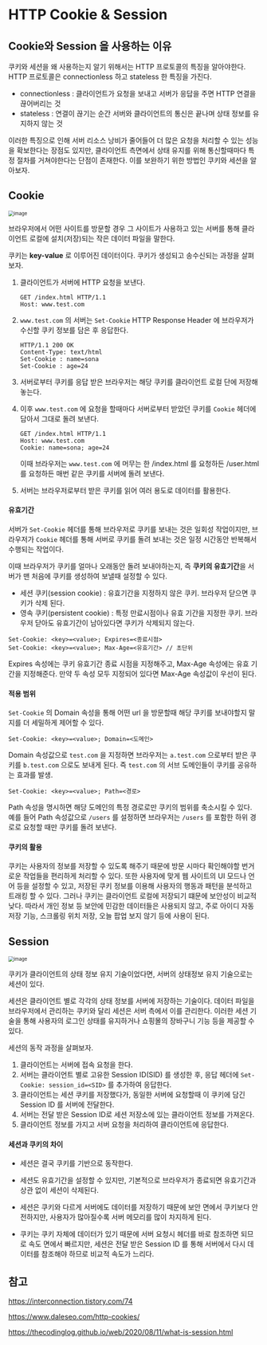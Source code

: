 # HTTP Cookie & Session

## Cookie와 Session 을 사용하는 이유

쿠키와 세션을 왜 사용하는지 알기 위해서는 HTTP 프로토콜의 특징을 알아야한다. HTTP 프로토콜은 connectionless 하고 stateless 한 특징을 가진다.

- connectionless : 클라이언트가 요청을 보내고 서버가 응답을 주면 HTTP 연결을 끊어버리는 것
- stateless : 연결이 끊기는 순간 서버와 클라이언트의 통신은 끝나며 상태 정보를 유지하지 않는 것

이러한 특징으로 인해 서버 리소스 낭비가 줄어들어 더 많은 요청을 처리할 수 있는 성능을 확보한다는 장점도 있지만, 클라이언트 측면에서 상태 유지를 위해 통신할때마다 특정 절차를 거쳐야한다는 단점이 존재한다. 이를 보완하기 위한 방법인 쿠키와 세션을 알아보자.

## Cookie

<img src="https://user-images.githubusercontent.com/67703882/201508437-7de7fd8e-e08c-41d6-bbb0-b1db5b513cdd.png" alt="image" style="zoom:67%;" />

브라우저에서 어떤 사이트를 방문할 경우 그 사이트가 사용하고 있는 서버를 통해 클라이언트 로컬에 설치(저장)되는 작은 데이터 파일을 말한다.

쿠키는 **key-value** 로 이루어진 데이터이다. 쿠키가 생성되고 송수신되는 과정을 살펴보자.

1. 클라이언트가 서버에 HTTP 요청을 보낸다.

   ```http
   GET /index.html HTTP/1.1
   Host: www.test.com
   ```

2. `www.test.com` 의 서버는 `Set-Cookie` HTTP Response Header 에 브라우저가 수신할 쿠키 정보를 담은 후 응답한다.

   ```http
   HTTP/1.1 200 OK
   Content-Type: text/html
   Set-Cookie : name=sona
   Set-Cookie : age=24
   ```

3. 서버로부터 쿠키를 응답 받은 브라우저는 해당 쿠키를 클라이언트 로컬 단에 저장해놓는다.

4. 이후 `www.test.com` 에 요청을 할때마다 서버로부터 받았던 쿠키를 `Cookie` 헤더에 담아서 그대로 돌려 보낸다.

   ```http
   GET /index.html HTTP/1.1
   Host: www.test.com
   Cookie: name=sona; age=24
   ```

   이때 브라우저는 `www.test.com` 에 머무는 한 /index.html 를 요청하든 /user.html 를 요청하든 매번 같은 쿠키를 서버에 돌려 보낸다.

5. 서버는 브라우저로부터 받은 쿠키를 읽어 여러 용도로 데이터를 활용한다.

#### 유효기간

서버가 `Set-Cookie` 헤더를 통해 브라우저로 쿠키를 보내는 것은 일회성 작업이지만, 브라우저가 `Cookie` 헤더를 통해 서버로 쿠키를 돌려 보내는 것은 일정 시간동안 반복해서 수행되는 작업이다.

이때 브라우저가 쿠키를 얼마나 오래동안 돌려 보내야하는지, 즉 **쿠키의 유효기간**을 서버가 맨 처음에 쿠키를 생성하여 보낼때 설정할 수 있다.

- 세션 쿠키(session cookie) : 유효기간을 지정하지 않은 쿠키. 브라우저 닫으면 쿠키가 삭제 된다.
- 영속 쿠키(persistent cookie) : 특정 만료시점이나 유효 기간을 지정한 쿠키. 브라우저 닫아도 유효기간이 남아있다면 쿠키가 삭제되지 않는다.

```
Set-Cookie: <key>=<value>; Expires=<종료시점>
Set-Cookie: <key>=<value>; Max-Age=<유효기간> // 초단위
```

Expires 속성에는 쿠키 유효기간 종료 시점을 지정해주고, Max-Age 속성에는 유효 기간을 지정해준다. 만약 두 속성 모두 지정되어 있다면 Max-Age 속성값이 우선이 된다.

#### 적용 범위

`Set-Cookie` 의 Domain 속성을 통해 어떤 url 을 방문할때 해당 쿠키를 보내야할지 말지를 더 세밀하게 제어할 수 있다.

```
Set-Cookie: <key>=<value>; Domain=<도메인>
```

Domain 속성값으로 `test.com` 을 지정하면 브라우저는 `a.test.com` 으로부터 받은 쿠키를 `b.test.com` 으로도 보내게 된다. 즉 `test.com` 의 서브 도메인들이 쿠키를 공유하는 효과를 발생.

```
Set-Cookie: <key>=<value>; Path=<경로>
```

Path 속성을 명시하면 해당 도메인의 특정 경로로만 쿠키의 범위를 축소시킬 수 있다. 예를 들어 Path 속성값으로 `/users` 를 설정하면 브라우저는 `/users` 를 포함한 하위 경로로 요청할 때만 쿠키를 돌려 보낸다.

#### 쿠키의 활용

쿠키는 사용자의 정보를 저장할 수 있도록 해주기 때문에 방문 시마다 확인해야할 번거로운 작업들을 편리하게 처리할 수 있다. 또한 사용자에 맞게 웹 사이트의 UI 모드나 언어 등을 설정할 수 있고, 저장된 쿠키 정보를 이용해 사용자의 행동과 패턴을 분석하고 트래킹 할 수 있다.
그러나 쿠키는 클라이언트 로컬에 저장되기 떄문에 보안성이 비교적 낮다. 따라서 개인 정보 등 보안에 민감한 데이터들은 사용되지 않고, 주로 아이디 자동 저장 기능, 스크롤링 위치 저장, 오늘 팝업 보지 않기 등에 사용이 된다.

## Session

<img src="https://user-images.githubusercontent.com/67703882/201508448-22e8d059-69b0-4fb3-94f8-3a4853c650ac.png" alt="image" style="zoom:67%;" />

쿠키가 클라이언트의 상태 정보 유지 기술이었다면, 서버의 상태정보 유지 기술으로는 세션이 있다.

세션은 클라이언트 별로 각각의 상태 정보를 서버에 저장하는 기술이다. 데이터 파일을 브라우저에서 관리하는 쿠키와 달리 세션은 서버 측에서 이를 관리한다. 이러한 세션 기술을 통해 사용자의 로그인 상태를 유지하거나 쇼핑몰의 장바구니 기능 등을 제공할 수 있다.

세션의 동작 과정을 살펴보자.

1. 클라이언트는 서버에 접속 요청을 한다.
2. 서버는 클라이언트 별로 고유한 Session ID(SID) 를 생성한 후, 응답 헤더에 `Set-Cookie: session_id=<SID>` 를 추가하여 응답한다.
3. 클라이언트는 세션 쿠키를 저장했다가, 동일한 서버에 요청할때 이 쿠키에 담긴 Session ID 를 서버에 전달한다.
4. 서버는 전달 받은 Session ID로 세션 저장소에 있는 클라이언트 정보를 가져온다.
5. 클라이언트 정보를 가지고 서버 요청을 처리하여 클라이언트에 응답한다.

#### 세션과 쿠키의 차이

- 세션은 결국 쿠키를 기반으로 동작한다.

- 세션도 유효기간을 설정할 수 있지만, 기본적으로 브라우저가 종료되면 유효기간과 상관 없이 세션이 삭제된다.

- 세션은 쿠키와 다르게 서버에도 데이터를 저장하기 때문에 보안 면에서 쿠키보다 안전하지만, 사용자가 많아질수록 서버 메모리를 많이 차지하게 된다.

- 쿠키는 쿠키 자체에 데이터가 있기 때문에 서버 요청시 헤더를 바로 참조하면 되므로 속도 면에서 빠르지만, 세션은 전달 받은 Session ID 를 통해 서버에서 다시 데이터를 참조해야 하므로 비교적 속도가 느리다.

## 참고

https://interconnection.tistory.com/74

https://www.daleseo.com/http-cookies/

https://thecodinglog.github.io/web/2020/08/11/what-is-session.html

